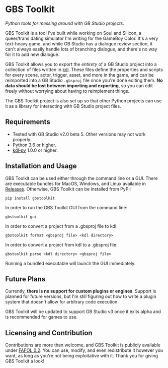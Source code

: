 # GBS Toolkit
 *Python tools for messing around with GB Studio projects.*

GBS Toolkit is a tool I've built while working on Soul and Silicon, a
queer/trans dating simulator I'm writing for the GameBoy Color. It's a very
text-heavy game, and while GB Studio has a dialogue review section, it can't
always easily handle lots of branching dialogue, and there's no way for it to
add new dialogue.

GBS Toolkit allows you to export the *entirety* of a GB Studio project into a
collection of files written in [kdl](https://kdl.dev). These files define the
properties and scripts for every scene, actor, trigger, asset, and more in the
game, and can be reimported into a GB Studio `.gbsproj` file once you're done
editing them. **No data should be lost between importing and exporting**, so
you can edit freely without worrying about having to reimplement things.

The GBS Toolkit project is also set up so that other Python projects can use it
as a library for interacting with GB Studio project files.

## Requirements
- Tested with GB Studio v2.0 beta 5. Other versions may not work properly.
- Python 3.6 or higher.
- [kdl-py](https://pypi.org/project/kdl-py/) 1.0.0 or higher.

## Installation and Usage
GBS Toolkit can be used either through the command line or a GUI. There are
executable bundles for MacOS, Windows, and Linux available in
[Releases](https://github.com/LemmaEOF/GBSToolkit/releases). Otherwise,
GBS Toolkit can be installed from PyPI:
```shell
pip install gbstoolkit
```

In order to run the GBS Toolkit GUI from the command line:
```shell
gbstoolkit gui
```

In order to convert a project from a .gbsproj file to kdl:
```shell
gbstoolkit format <gbsproj file> <kdl directory>
```

In order to convert a project from kdl to a .gbsproj file:
```shell
gbstoolkit parse <kdl directory> <gbsproj file>
```

Running a bundled executable will launch the GUI immediately.

## Future Plans
Currently, **there is no support for custom plugins or engines**. Support is
planned for future versions, but I'm still figuring out how to write a plugin
system that doesn't allow for arbitrary code execution.

GBS Toolkit will be updated to support GB Studio v3 once it exits alpha and is
recommended for games to use.

## Licensing and Contribution
Contributions are more than welcome, and GBS Toolkit is publicly available
under [FAFOL 0.2](LICENSE.md). You can use, modify, and even redistribute it
however you want, as long as you're not being exploitative with it. Thank you
for giving GBS Toolkit a look!
